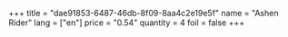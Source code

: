 +++
title = "dae91853-6487-46db-8f09-8aa4c2e19e5f"
name = "Ashen Rider"
lang = ["en"]
price = "0.54"
quantity = 4
foil = false
+++
